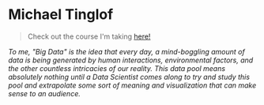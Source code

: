 # Michael Tinglof
> Check out the course I'm taking [here!](https://map.sdsu.edu/bigdata/)

*To me, "Big Data" is the idea that every day, a mind-boggling amount of data is being generated by human interactions, environmental factors, and the other countless intricacies of our reality. This data pool means absolutely nothing until a Data Scientist comes along to try and study this pool and extrapolate some sort of meaning and visualization that can make sense to an audience.*

